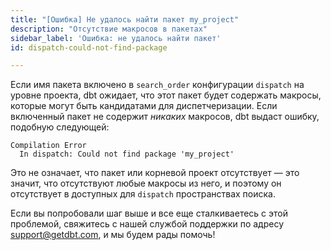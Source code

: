```yaml
---
title: "[Ошибка] Не удалось найти пакет my_project"
description: "Отсутствие макросов в пакетах"
sidebar_label: 'Ошибка: не удалось найти пакет'
id: dispatch-could-not-find-package

---
```


Если имя пакета включено в `search_order` конфигурации `dispatch` на уровне проекта, dbt ожидает, что этот пакет будет содержать макросы, которые могут быть кандидатами для диспетчеризации. Если включенный пакет не содержит _никаких_ макросов, dbt выдаст ошибку, подобную следующей:

```shell
Compilation Error
  In dispatch: Could not find package 'my_project'
```

Это не означает, что пакет или корневой проект отсутствует — это значит, что отсутствуют любые макросы из него, и поэтому он отсутствует в доступных для `dispatch` пространствах поиска.

Если вы попробовали шаг выше и все еще сталкиваетесь с этой проблемой, свяжитесь с нашей службой поддержки по адресу support@getdbt.com, и мы будем рады помочь!